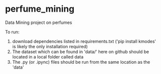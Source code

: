 # perfume_mining
Data Mining project on perfumes

To run: 
1. download dependencies listed in requirements.txt ('pip install kmodes' is likely the only installation required)
2. The dataset which can be found in 'data/' here on github should be located in a local folder called data
3. The .py (or .ipync) files should be run from the same location as the 'data'
